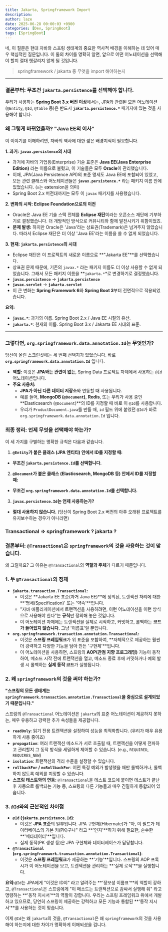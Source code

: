 ```yaml
---
title: Jakarta, Springframework Import
description: 
author: laze
date: 2025-06-28 00:00:03 +0900
categories: [Dev, SpringBoot]
tags: [SpringBoot]
---
```

네, 이 질문은 현대 자바와 스프링 생태계의 중요한 역사적 배경을 이해하는 데 있어 매우 핵심적인 질문입니다. 이 둘의 차이를 명확히 알면, 앞으로 어떤 어노테이션을 선택해야 할지 절대 헷갈리지 않게 될 것입니다.

> springframework / jakarta 중 무엇을 import 해야하는지
>

---

### **결론부터: 무조건 `jakarta.persistence`를 선택해야 합니다.**

우리가 사용하는 **Spring Boot 3.x 버전 이상**에서는, JPA와 관련된 모든 어노테이션(`@Entity`, `@Id`, `@Table` 등)은 반드시 **`jakarta.persistence.*`** 패키지에 있는 것을 사용해야 합니다.

### **왜 그렇게 바뀌었을까? "Java EE의 이사"**

이 이야기를 이해하려면, 자바의 역사에 대한 짧은 배경지식이 필요합니다.

**1. 과거: `javax.persistence`의 시대**

- 과거에 자바의 기업용(Enterprise) 기술 표준은 **Java EE(Java Enterprise Edition)** 라는 이름으로 불렸고, 이 기술들은 모두 **Oracle**이 관리했습니다.
- 이때, JPA(Java Persistence API)의 표준 명세도 Java EE에 포함되어 있었고, 모든 관련 클래스와 어노테이션들은 **`javax.persistence.*`** 라는 패키지 이름 안에 있었습니다. (`x`는 e**x**tension을 의미)
- Spring Boot 2.x 버전대까지는 모두 이 `javax` 패키지를 사용했습니다.

**2. 변화의 시작: Eclipse Foundation으로의 이전**

- Oracle은 Java EE 기술 스택 전체를 **Eclipse 재단**이라는 오픈소스 재단에 기부하기로 결정했습니다. 더 개방적인 방식으로 커뮤니티와 함께 발전시키기 위함이었죠.
- **문제 발생:** 하지만 Oracle은 'Java'라는 상표권(Trademark)은 넘겨주지 않았습니다. 따라서 Eclipse 재단은 더 이상 'Java EE'라는 이름을 쓸 수 없게 되었습니다.

**3. 현재: `jakarta.persistence`의 시대**

- Eclipse 재단은 이 프로젝트의 새로운 이름으로 **"Jakarta EE"**를 선택했습니다.
- 상표권 문제 때문에, 기존의 `javax.*` 라는 패키지 이름도 더 이상 사용할 수 없게 되었습니다. 그래서 모든 패키지 이름을 **`jakarta.*`*로 변경하기로 결정했습니다.
- **`javax.persistence`** -> **`jakarta.persistence`**
- **`javax.servlet`** -> **`jakarta.servlet`**
- 이 큰 변화는 **Spring Framework 6**와 **Spring Boot 3**부터 전면적으로 적용되었습니다.

**요약:**

- **`javax.*`**: 과거의 이름. Spring Boot 2.x / Java EE 시절의 유산.
- **`jakarta.*`**: 현재의 이름. Spring Boot 3.x / Jakarta EE 시대의 표준.

---

### **그렇다면, `org.springframework.data.annotation.Id`는 무엇인가?**

당신이 올린 스크린샷에는 세 번째 선택지가 있었습니다. 바로 **`org.springframework.data.annotation.Id`** 입니다.

- **역할:** 이것은 **JPA와는 관련이 없는**, Spring Data 프로젝트 자체에서 사용하는 `@Id` 어노테이션입니다.
- **주요 사용처:**
  - **JPA가 아닌 다른 데이터 저장소**와 연동할 때 사용됩니다.
  - 예를 들어, **MongoDB (`@Document`)**, **Redis**, 또는 우리가 사용 중인 **Elasticsearch (`@Document`)**의 ID를 지정할 때 바로 이 `@Id`를 사용합니다.
  - 우리가 `ProductDocument.java`를 만들 때, `id` 필드 위에 붙였던 `@Id`가 바로 `org.springframework.data.annotation.Id` 입니다.

### **최종 정리: 언제 무엇을 선택해야 하는가?**

이 세 가지를 구별하는 명확한 규칙은 다음과 같습니다.

1. **`@Entity`가 붙은 클래스 (JPA 엔티티) 안에서 ID를 지정할 때:**
  - **무조건 `jakarta.persistence.Id`를 선택합니다.**
2. **`@Document`가 붙은 클래스 (Elasticsearch, MongoDB 등) 안에서 ID를 지정할 때:**
  - **무조건 `org.springframework.data.annotation.Id`를 선택합니다.**
3. **`javax.persistence.Id`는 언제 사용하는가?**
  - **절대 사용하지 않습니다.** (당신이 Spring Boot 2.x 버전의 아주 오래된 프로젝트를 유지보수하는 경우가 아니라면)

### Transactional ⇒ springframework ? jakarta ?

### **결론부터: `@Transactional`은 `springframework`의 것을 사용하는 것이 맞습니다.**

왜 그럴까요? 그 이유는 `@Transactional`의 **역할과 주체**가 다르기 때문입니다.

### **1. 두 `@Transactional`의 정체**

- **`jakarta.transaction.Transactional`:**
  - 이것은 **Jakarta EE 표준(과거 Java EE)**에 정의된, 트랜잭션 처리에 대한 **'명세(Specification)' 또는 '약속'**입니다.
  - "자바 애플리케이션에서 트랜잭션을 사용하려면, 이런 어노테이션을 이런 방식으로 사용해야 한다"는 **규칙**만 정의해 놓은 것입니다.
  - 이 어노테이션 자체에는 트랜잭션을 실제로 시작하고, 커밋하고, 롤백하는 **코드가 들어있지 않습니다.** 그냥 '이름표'일 뿐입니다.
- **`org.springframework.transaction.annotation.Transactional`:**
  - 이것은 **스프링 프레임워크**가 위 표준을 포함하여, **자체적으로 제공하는 훨씬 더 강력하고 다양한 기능을 담아 만든 '구현체'**입니다.
  - 이 어노테이션을 사용하면, 스프링의 **AOP(관점 지향 프로그래밍)** 기능이 동작하여, 메소드 시작 전에 트랜잭션을 열고, 메소드 종료 후에 커밋하거나 예외 발생 시 롤백하는 **실제 동작 코드**가 실행됩니다.

### **2. 왜 `springframework`의 것을 써야 하는가?**

**"스프링의 모든 생태계는 `springframework.transaction.annotation.Transactional`을 중심으로 설계되었기 때문입니다."**

스프링의 `@Transactional` 어노테이션은 `jakarta`의 표준 어노테이션이 제공하지 못하는, 매우 유용하고 강력한 추가 속성들을 제공합니다.

- **`readOnly`**: 읽기 전용 트랜잭션을 설정하여 성능을 최적화합니다. (우리가 매우 유용하게 사용 중이죠)
- **`propagation`**: 여러 트랜잭션 메소드가 서로 호출될 때, 트랜잭션을 어떻게 전파하고 관리할지 그 동작 방식을 세밀하게 제어할 수 있습니다. (e.g., `REQUIRED`, `REQUIRES_NEW`)
- **`isolation`**: 트랜잭션의 격리 수준을 설정할 수 있습니다.
- **`rollbackFor` / `noRollbackFor`**: 어떤 특정 예외가 발생했을 때만 롤백하거나, 롤백하지 않도록 예외를 지정할 수 있습니다.
- **스프링 테스트와의 연동:** `@Transactional`을 테스트 코드에 붙이면 테스트가 끝난 후 자동으로 롤백되는 기능 등, 스프링의 다른 기능들과 매우 긴밀하게 통합되어 있습니다.

### **3. `@Id`와의 근본적인 차이점**

- **`@Id` (`jakarta.persistence.Id`)**:
  - 이것은 **JPA 표준**의 일부입니다. JPA 구현체(Hibernate)가 "아, 이 필드가 데이터베이스의 기본 키(PK)구나" 라고 **'인지'**하기 위해 필요한, 순수한 **'메타데이터'**입니다.
  - 실제 동작(PK 생성 등)은 JPA 구현체와 데이터베이스가 담당합니다.
- **`@Transactional` (`org.springframework.transaction.annotation.Transactional`)**:
  - 이것은 **스프링 프레임워크**가 제공하는 **'기능'**입니다. 스프링의 AOP 프록시가 이 어노테이션을 보고, 트랜잭션을 관리하는 **'실제 로직'**을 실행합니다.

**요약:**`@Id`는 JPA에게 "이것은 ID야" 라고 알려주는 **'정보성 이름표'**의 역할이 강하고, `@Transactional`은 스프링에게 "이 메소드는 트랜잭션으로 감싸서 실행해 줘" 라고 명령하는 **'동작 지시서'**의 역할이 강합니다. 우리는 스프링 프레임워크 위에서 개발하고 있으므로, 당연히 스프링이 제공하는 강력하고 모든 기능과 통합된 **'동작 지시서'**를 사용하는 것이 맞습니다.

이제 `@Id`는 왜 `jakarta`의 것을, `@Transactional`은 왜 `springframework`의 것을 사용해야 하는지에 대한 차이가 명확하게 이해되셨을 겁니다.
